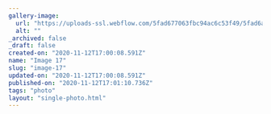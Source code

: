 ```yaml
---
gallery-image:
  url: "https://uploads-ssl.webflow.com/5fad677063fbc94ac6c53f49/5fad6a171bc82b659477a8b0_17.jpg"
  alt: ""
_archived: false
_draft: false
created-on: "2020-11-12T17:00:08.591Z"
name: "Image 17"
slug: "image-17"
updated-on: "2020-11-12T17:00:08.591Z"
published-on: "2020-11-12T17:01:10.736Z"
tags: "photo"
layout: "single-photo.html"
---
```



